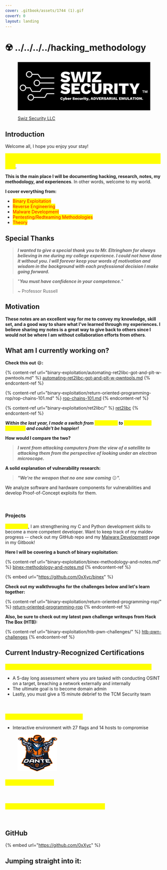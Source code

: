 ```yaml
---
cover: .gitbook/assets/1744 (1).gif
coverY: 0
layout: landing
---
```


# ☢️ ../../../../hacking\_methodology

<figure><img src=".gitbook/assets/image (1) (1) (1) (1) (1) (1) (1) (1) (1) (1) (1) (1) (1) (1) (1) (1) (1) (1) (1) (1) (1) (1) (1) (1) (1) (1) (1).png" alt=""><figcaption><p><a href="https://swizsecurity.com/">Swiz Security LLC</a></p></figcaption></figure>

## Introduction

Welcome all, I hope you enjoy your stay!

_<mark style="color:yellow;">Knowledge should be free, accessible to all, and in one place. The security community permitted me to be able to learn all of this, this is just me giving back</mark>._

**This is the main place I will be documenting hacking, research, notes, my methodology, and experiences**. In other words, welcome to my world.

**I cover everything from:**

* <mark style="color:red;">Binary Exploitation</mark>
* <mark style="color:red;">Reverse Engineering</mark>
* <mark style="color:red;">Malware Development</mark>
* <mark style="color:red;">Pentesting/Redteaming Methodologies</mark>
* <mark style="color:red;">Theory</mark>

## Special Thanks

> _**I wanted to give a special thank you to Mr. Eltringham for always believing in me during my college experience. I could not have done it without you. I will forever keep your words of motivation and wisdom in the background with each professional decision I make going forward.**_

> "_**You must have confidence in your competence.**_"
>
> \~ Professor Russell

## Motivation

**These notes are an excellent way for me to convey my knowledge, skill set, and a good way to share what I've learned through my experiences. I believe sharing my notes is a great way to give back to others since I would not be where I am without collaboration efforts from others**.

## What am I currently working on?

**Check this out** :smile:**:**&#x20;

{% content-ref url="binary-exploitation/automating-ret2libc-got-and-plt-w-pwntools.md" %}
[automating-ret2libc-got-and-plt-w-pwntools.md](binary-exploitation/automating-ret2libc-got-and-plt-w-pwntools.md)
{% endcontent-ref %}

{% content-ref url="binary-exploitation/return-oriented-programming-rop/rop-chains-101.md" %}
[rop-chains-101.md](binary-exploitation/return-oriented-programming-rop/rop-chains-101.md)
{% endcontent-ref %}

{% content-ref url="binary-exploitation/ret2libc/" %}
[ret2libc](binary-exploitation/ret2libc/)
{% endcontent-ref %}

_**Within the last year, I made a switch from&#x20;**<mark style="color:yellow;">**Pentesting**</mark>**&#x20;to&#x20;**<mark style="color:yellow;">**Vulnerability Research**</mark>**&#x20;and couldn't be happier!**_&#x20;

**How would I compare the two?**

> _**I went from attacking computers from the view of a satellite to attacking them from the perspective of looking under an electron microscope.**_

**A solid explanation of vulnerability research:**&#x20;

> _**"We're the weapon that no one saw coming**_ :wink:_**".**_

We analyze software and hardware components for vulnerabilities and develop Proof-of-Concept exploits for them.

<figure><img src=".gitbook/assets/Screenshot 2024-06-26 at 3.35.28 PM.png" alt=""><figcaption></figcaption></figure>

### Projects

<mark style="color:yellow;">As of lately</mark>, I am strengthening my C and Python development skills to become a more competent developer. Want to keep track of my maldev progress -- check out my GitHub repo and my [Malware Development](malware-development/) page in my Gitbook!&#x20;

**Here I will be covering a bunch of binary exploitation:**

{% content-ref url="binary-exploitation/binex-methodology-and-notes.md" %}
[binex-methodology-and-notes.md](binary-exploitation/binex-methodology-and-notes.md)
{% endcontent-ref %}

{% embed url="https://github.com/0xXyc/binex" %}

**Check out my walkthroughs for the challenges below and let's learn together:**

{% content-ref url="binary-exploitation/return-oriented-programming-rop/" %}
[return-oriented-programming-rop](binary-exploitation/return-oriented-programming-rop/)
{% endcontent-ref %}

**Also, be sure to check out my latest pwn challenge writeups from Hack The Box (HTB):**

{% content-ref url="binary-exploitation/htb-pwn-challenges/" %}
[htb-pwn-challenges](binary-exploitation/htb-pwn-challenges/)
{% endcontent-ref %}

## Current Industry-Recognized Certifications

### <mark style="color:yellow;">TCM Security Practical Network Penetration Tester (PNPT)</mark>

* A 5-day long assessment where you are tasked with conducting OSINT on a target, breaching a network externally and internally
* The ultimate goal is to become domain admin
* Lastly, you must give a 15 minute debrief to the TCM Security team

<figure><img src=".gitbook/assets/image (1) (9) (1).png" alt="" width="200"><figcaption></figcaption></figure>

### <mark style="color:yellow;">Hack The Box's Dante Pro Labs</mark>

* Interactive environment with 27 flags and 14 hosts to compromise

<figure><img src=".gitbook/assets/image (11) (1) (1) (2).png" alt=""><figcaption></figcaption></figure>

### <mark style="color:yellow;">CompTIA Security+</mark>

<figure><img src=".gitbook/assets/image (13) (4).png" alt=""><figcaption></figcaption></figure>

### <mark style="color:yellow;">eLearn Junior Penetration Tester (eJPT)</mark>

<figure><img src=".gitbook/assets/image (2) (6) (1).png" alt=""><figcaption></figcaption></figure>

## GitHub

{% embed url="https://github.com/0xXyc" %}

## Jumping straight into it:
